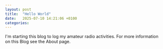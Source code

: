 ```yaml
---
layout: post
title:  "Hello World"
date:   2025-07-10 14:21:06 +0100
categories:
---
```


I'm starting this blog to log my amateur radio activities. For more information on this Blog see the About page.